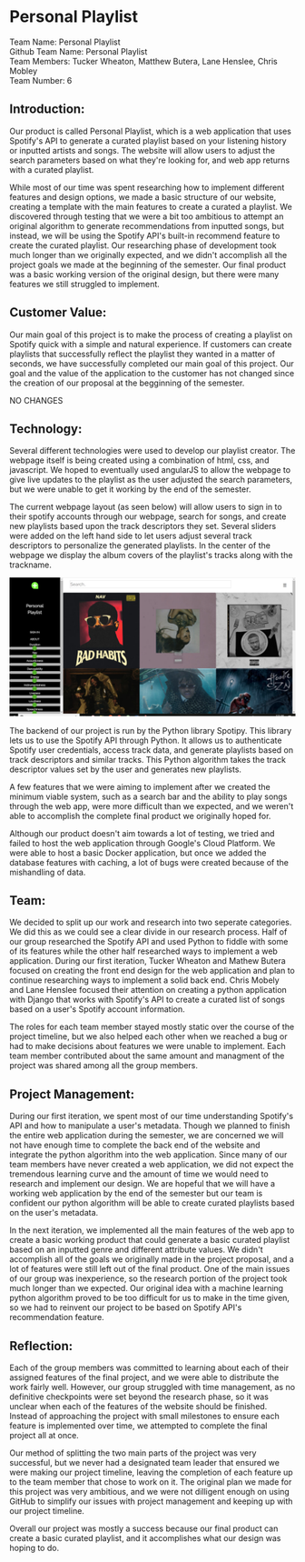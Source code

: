 <h1>Personal Playlist</h1>
Team Name: Personal Playlist<br>
Github Team Name: Personal Playlist<br>
Team Members: Tucker Wheaton, Matthew Butera, Lane Henslee, Chris Mobley<br>
Team Number: 6<br>

<h2>Introduction: </h2> 

<p>Our product is called Personal Playlist, which is a web application that uses Spotify's API to generate a curated playlist based on your listening history or inputted artists and songs. The website will allow users to adjust the search parameters based on what they're looking for, and web app returns with a curated playlist.

While most of our time was spent researching how to implement different features and design options, we made a basic structure of our website, creating a template with the main features to create a curated a playlist. We discovered through testing that we were a bit too ambitious to attempt an original algorithm to generate recommendations from inputted songs, but instead, we will be using the Spotify API's built-in recommend feature to create the curated playlist. Our researching phase of development took much longer than we originally expected, and we didn't accomplish all the project goals we made at the beginning of the semester. Our final product was a basic working version of the original design, but there were many features we still struggled to implement.</p>

<h2>Customer Value:</h2>

<p>Our main goal of this project is to make the process of creating a playlist on Spotify quick with a simple and natural experience. If customers can create playlists that successfully reflect the playlist they wanted in a matter of seconds, we have successfully completed our main goal of this project. Our goal and the value of the application to the customer has not changed since the creation of our proposal at the begginning of the semester.

NO CHANGES</p>

<h2>Technology:</h2>

<p>Several different technologies were used to develop our playlist creator. The webpage itself is being created       using a combination of html, css, and javascript. We hoped to eventually used angularJS to allow the webpage to give live updates to the playlist as the user adjusted the search parameters, but we were unable to get it working by the end of the semester.

The current webpage layout (as seen below) will allow users to sign in to their spotify accounts through our webpage, search for songs, and create new playlists based upon the track descriptors they set. Several sliders were added on the left hand side to let users adjust several track descriptors to personalize the generated playlists. In the center of the webpage we display the album covers of the playlist's tracks along with the trackname. 

<img src="https://github.com/CS340-19/PersonalPlaylist/blob/master/ExampleUI.png">

The backend of our project is run by the Python library Spotipy. This library lets us to use the Spotify API through Python. It allows us to authenticate Spotify user credentials, access track data, and generate playlists based on track descriptors and similar tracks. This Python algorithm takes the track descriptor values set by the user and generates new playlists.

A few features that we were aiming to implement after we created the minimum viable system, such as a search bar and the ability to play songs through the web app, were more difficult than we expected, and we weren't able to accomplish the complete final product we originally hoped for.

Although our product doesn't aim towards a lot of testing, we tried and failed to host the web application through Google's Cloud Platform. We were able to host a basic Docker application, but once we added the database features with caching, a lot of bugs were created because of the mishandling of data.</p>

<h2>Team:</h2>

<p>We decided to split up our work and research into two seperate categories. We did this as we could see a clear divide in our research process. Half of our group researched the Spotify API and used Python to fiddle with some of its features while the other half researched ways to implement a web application. During our first iteration, Tucker Wheaton and Mathew Butera focused on creating the front end design for the web application and plan to continue researching ways to implement a solid back end. Chris Mobely and Lane Henslee focused their attention on creating a python application with Django that works with Spotify's API to create a curated list of songs based on a user's Spotify account information.

The roles for each team member stayed mostly static over the course of the project timeline, but we also helped each other when we reached a bug or had to make decisions about features we were unable to implement. Each team member contributed about the same amount and managment of the project was shared among all the group members.</p> 

<h2>Project Management:</h2>

<p>During our first iteration, we spent most of our time understanding Spotify's API and how to manipulate a user's metadata. Though we planned to finish the entire web application during the semester, we are concerned we will not have enough time to complete the back end of the website and integrate the python algorithm into the web application. Since many of our team members have never created a web application, we did not expect the tremendous learning curve and the amount of time we would need to research and implement our design. We are hopeful that we will have a working web application by the end of the semester but our team is confident our python algorithm will be able to create curated playlists based on the user's metadata.

In the next iteration, we implemented all the main features of the web app to create a basic working product that could generate a basic curated playlist based on an inputted genre and different attribute values. We didn't accomplish all of the goals we originally made in the project proposal, and a lot of features were still left out of the final product. One of the main issues of our group was inexperience, so the research portion of the project took much longer than we expected. Our original idea with a machine learning python algorithm proved to be too difficult for us to make in the time given, so we had to reinvent our project to be based on Spotify API's recommendation feature.</p>

<h2>Reflection:</h2>

<p>Each of the group members was committed to learning about each of their assigned features of the final project, and we were able to distribute the work fairly well. However, our group struggled with time management, as no definitive checkpoints were set beyond the research phase, so it was unclear when each of the features of the website should be finished. Instead of approaching the project with small milestones to ensure each feature is implemented over time, we attempted to complete the final project all at once. 

Our method of splitting the two main parts of the project was very successful, but we never had a designated team leader that ensured we were making our project timeline, leaving the completion of each feature up to the team member that chose to work on it. The original plan we made for this project was very ambitious, and we were not dilligent enough on using GitHub to simplify our issues with project management and keeping up with our project timeline. 

Overall our project was mostly a success because our final product can create a basic curated playlist, and it accomplishes what our design was hoping to do.</p>
